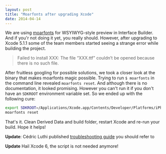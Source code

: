 ```yaml
---
layout: post
title: "Moarfonts after upgrading Xcode"
date: 2014-04-14
---
```

We are using [moarfonts](http://pitaya.ch/moarfonts/) for WSYIWYG-style preview in Interface Builder. And if you'r not doing it yet, you really should. However, after upgrading to Xcode 5.1.1 some of the team members started seeing a strange error while building the project.

> Failed to install XXX: The file “XXX.ttf” couldn’t be opened because there is no such file.

After fruitless googling for possible solutions, we took a closer look at the binary that makes moarfonts magic possible. Trying to run `$ moarfonts` in the command line revealed `moarfonts reset`. And although there is no documentation, it looked promising. However you can't run it if you don't have an `SDKROOT` environment variable set. So we ended up with the following cure:

```bash
export SDKROOT=/Applications/Xcode.app/Contents/Developer/Platforms/iPhoneSimulator.platform/Developer/SDKs/iPhoneSimulator7.1.sdk
moarfonts reset
```

That's it. Clean Derived Data and build folder, restart Xcode and re-run your build. Hope it helps!

**Update**: Cédric Luthi published [troubleshooting guide](http://pitaya.ch/moarfonts/#troubleshooting) you should refer to

**Update** Hail Xcode 6, the script is not needed anymore!

